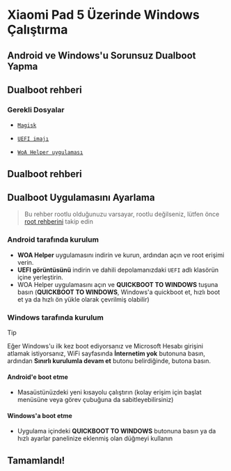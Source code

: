 # Xiaomi Pad 5 Üzerinde Windows Çalıştırma

## Android ve Windows'u Sorunsuz Dualboot Yapma

## Dualboot rehberi

### Gerekli Dosyalar
- [```Magisk```](https://github.com/topjohnwu/Magisk/releases/latest)

- [```UEFI imajı```](https://github.com/erdilS/Port-Windows-11-Xiaomi-Pad-5/releases/tag/UEFI)

- [```WoA Helper uygulaması```](https://github.com/n00b69/woa-helper/releases/tag/APK)

## Dualboot rehberi

## Dualboot Uygulamasını Ayarlama
> Bu rehber rootlu olduğunuzu varsayar, rootlu değilseniz, lütfen önce [root rehberini](2-rootguide-tr.md) takip edin

### Android tarafında kurulum
- **WOA Helper** uygulamasını indirin ve kurun, ardından açın ve root erişimi verin.
- **UEFI görüntüsünü** indirin ve dahili depolamanızdaki `UEFI` adlı klasörün içine yerleştirin.
- WOA Helper uygulamasını açın ve **QUICKBOOT TO WINDOWS** tuşuna basın
(**QUICKBOOT TO WINDOWS**, Windows'a quickboot et, hızlı boot et ya da hızlı ön yükle olarak çevrilmiş olabilir)

### Windows tarafında kurulum
> [!Tip]
> Eğer Windows'u ilk kez boot ediyorsanız ve Microsoft Hesabı girişini atlamak istiyorsanız, WiFi sayfasında **İnternetim yok** butonuna basın, ardından **Sınırlı kurulumla devam et** butonu belirdiğinde, butona basın.

#### Android'e boot etme
- Masaüstünüzdeki yeni kısayolu çalıştırın (kolay erişim için başlat menüsüne veya görev çubuğuna da sabitleyebilirsiniz)

#### Windows'a boot etme
- Uygulama içindeki **QUICKBOOT TO WINDOWS** butonuna basın ya da hızlı ayarlar panelinize eklenmiş olan düğmeyi kullanın
  
## Tamamlandı!
